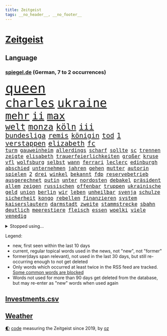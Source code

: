 ```yaml
---
title: Zeitgeist
tags: __no_header__, __no_footer__
---
```


# [Zeitgeist](https://oliz.io/zeitgeist/)

## Language

<h3><a href="https://www.spiegel.de" target="_blank">spiegel.de</a> (German, 7 to 2 occurrences)</h3>
<p style="font-family:monospace">
<span style="font-size:32pt"><a href="news_links.html#queen" class="current">queen</a></span>
<br>
<span style="font-size:28pt"><a href="news_links.html#charles" class="current">charles</a></span>
<span style="font-size:28pt"><a href="news_links.html#ukraine" class="current">ukraine</a></span>
<br>
<span style="font-size:24pt"><a href="news_links.html#mehr" class="current">mehr</a></span>
<span style="font-size:24pt"><a href="news_links.html#ii" class="current">ii</a></span>
<span style="font-size:24pt"><a href="news_links.html#max" class="current">max</a></span>
<br>
<span style="font-size:20pt"><a href="news_links.html#welt" class="current">welt</a></span>
<span style="font-size:20pt"><a href="news_links.html#monza" class="current">monza</a></span>
<span style="font-size:20pt"><a href="news_links.html#köln" class="current">köln</a></span>
<span style="font-size:20pt"><a href="news_links.html#iii" class="current">iii</a></span>
<br>
<span style="font-size:16pt"><a href="news_links.html#bundesliga" class="current">bundesliga</a></span>
<span style="font-size:16pt"><a href="news_links.html#remis" class="current">remis</a></span>
<span style="font-size:16pt"><a href="news_links.html#königin" class="current">königin</a></span>
<span style="font-size:16pt"><a href="news_links.html#tod" class="current">tod</a></span>
<span style="font-size:16pt"><a href="news_links.html#1" class="current">1</a></span>
<span style="font-size:16pt"><a href="news_links.html#verstappen" class="current">verstappen</a></span>
<span style="font-size:16pt"><a href="news_links.html#elizabeth" class="current">elizabeth</a></span>
<span style="font-size:16pt"><a href="news_links.html#fc" class="current">fc</a></span>
<br>
<span style="font-size:12pt"><a href="news_links.html#turm" class="current">turm</a></span>
<span style="font-size:12pt"><a href="news_links.html#gauweinheim" class="new">gauweinheim</a></span>
<span style="font-size:12pt"><a href="news_links.html#allerdings" class="current">allerdings</a></span>
<span style="font-size:12pt"><a href="news_links.html#scharf" class="current">scharf</a></span>
<span style="font-size:12pt"><a href="news_links.html#sollte" class="current">sollte</a></span>
<span style="font-size:12pt"><a href="news_links.html#sc" class="current">sc</a></span>
<span style="font-size:12pt"><a href="news_links.html#trennen" class="current">trennen</a></span>
<span style="font-size:12pt"><a href="news_links.html#zeigte" class="current">zeigte</a></span>
<span style="font-size:12pt"><a href="news_links.html#elisabeth" class="current">elisabeth</a></span>
<span style="font-size:12pt"><a href="news_links.html#trauerfeierlichkeiten" class="current">trauerfeierlichkeiten</a></span>
<span style="font-size:12pt"><a href="news_links.html#großer" class="current">großer</a></span>
<span style="font-size:12pt"><a href="news_links.html#kruse" class="new">kruse</a></span>
<span style="font-size:12pt"><a href="news_links.html#vfl" class="current">vfl</a></span>
<span style="font-size:12pt"><a href="news_links.html#wolfsburg" class="current">wolfsburg</a></span>
<span style="font-size:12pt"><a href="news_links.html#selbst" class="current">selbst</a></span>
<span style="font-size:12pt"><a href="news_links.html#wann" class="current">wann</a></span>
<span style="font-size:12pt"><a href="news_links.html#ferrari" class="current">ferrari</a></span>
<span style="font-size:12pt"><a href="news_links.html#leclerc" class="current">leclerc</a></span>
<span style="font-size:12pt"><a href="news_links.html#edinburgh" class="current">edinburgh</a></span>
<span style="font-size:12pt"><a href="news_links.html#abschied" class="current">abschied</a></span>
<span style="font-size:12pt"><a href="news_links.html#unternehmen" class="current">unternehmen</a></span>
<span style="font-size:12pt"><a href="news_links.html#jahren" class="current">jahren</a></span>
<span style="font-size:12pt"><a href="news_links.html#gehen" class="current">gehen</a></span>
<span style="font-size:12pt"><a href="news_links.html#mutter" class="current">mutter</a></span>
<span style="font-size:12pt"><a href="news_links.html#autorin" class="current">autorin</a></span>
<span style="font-size:12pt"><a href="news_links.html#spielen" class="current">spielen</a></span>
<span style="font-size:12pt"><a href="news_links.html#2" class="current">2</a></span>
<span style="font-size:12pt"><a href="news_links.html#drei" class="current">drei</a></span>
<span style="font-size:12pt"><a href="news_links.html#winkel" class="new">winkel</a></span>
<span style="font-size:12pt"><a href="news_links.html#bekannt" class="current">bekannt</a></span>
<span style="font-size:12pt"><a href="news_links.html#fdp" class="current">fdp</a></span>
<span style="font-size:12pt"><a href="news_links.html#reservebetrieb" class="new">reservebetrieb</a></span>
<span style="font-size:12pt"><a href="news_links.html#ausgerechnet" class="current">ausgerechnet</a></span>
<span style="font-size:12pt"><a href="news_links.html#putin" class="current">putin</a></span>
<span style="font-size:12pt"><a href="news_links.html#unter" class="current">unter</a></span>
<span style="font-size:12pt"><a href="news_links.html#nordosten" class="current">nordosten</a></span>
<span style="font-size:12pt"><a href="news_links.html#debakel" class="current">debakel</a></span>
<span style="font-size:12pt"><a href="news_links.html#präsident" class="current">präsident</a></span>
<span style="font-size:12pt"><a href="news_links.html#allem" class="current">allem</a></span>
<span style="font-size:12pt"><a href="news_links.html#zeigen" class="current">zeigen</a></span>
<span style="font-size:12pt"><a href="news_links.html#russischen" class="current">russischen</a></span>
<span style="font-size:12pt"><a href="news_links.html#offenbar" class="current">offenbar</a></span>
<span style="font-size:12pt"><a href="news_links.html#truppen" class="current">truppen</a></span>
<span style="font-size:12pt"><a href="news_links.html#ukrainische" class="current">ukrainische</a></span>
<span style="font-size:12pt"><a href="news_links.html#geld" class="current">geld</a></span>
<span style="font-size:12pt"><a href="news_links.html#union" class="current">union</a></span>
<span style="font-size:12pt"><a href="news_links.html#berlin" class="current">berlin</a></span>
<span style="font-size:12pt"><a href="news_links.html#wir" class="current">wir</a></span>
<span style="font-size:12pt"><a href="news_links.html#leben" class="current">leben</a></span>
<span style="font-size:12pt"><a href="news_links.html#unheilbar" class="new">unheilbar</a></span>
<span style="font-size:12pt"><a href="news_links.html#svenja" class="current">svenja</a></span>
<span style="font-size:12pt"><a href="news_links.html#schulze" class="current">schulze</a></span>
<span style="font-size:12pt"><a href="news_links.html#sicherheit" class="current">sicherheit</a></span>
<span style="font-size:12pt"><a href="news_links.html#kongo" class="current">kongo</a></span>
<span style="font-size:12pt"><a href="news_links.html#rebellen" class="current">rebellen</a></span>
<span style="font-size:12pt"><a href="news_links.html#finanzieren" class="current">finanzieren</a></span>
<span style="font-size:12pt"><a href="news_links.html#system" class="current">system</a></span>
<span style="font-size:12pt"><a href="news_links.html#kaiserslautern" class="current">kaiserslautern</a></span>
<span style="font-size:12pt"><a href="news_links.html#darmstadt" class="current">darmstadt</a></span>
<span style="font-size:12pt"><a href="news_links.html#zweite" class="current">zweite</a></span>
<span style="font-size:12pt"><a href="news_links.html#stammstrecke" class="new">stammstrecke</a></span>
<span style="font-size:12pt"><a href="news_links.html#sbahn" class="current">sbahn</a></span>
<span style="font-size:12pt"><a href="news_links.html#deutlich" class="current">deutlich</a></span>
<span style="font-size:12pt"><a href="news_links.html#meerestiere" class="new">meerestiere</a></span>
<span style="font-size:12pt"><a href="news_links.html#fleisch" class="current">fleisch</a></span>
<span style="font-size:12pt"><a href="news_links.html#essen" class="current">essen</a></span>
<span style="font-size:12pt"><a href="news_links.html#woelki" class="current">woelki</a></span>
<span style="font-size:12pt"><a href="news_links.html#viele" class="current">viele</a></span>
<span style="font-size:12pt"><a href="news_links.html#venedig" class="current">venedig</a></span>
</p>
<details>
<summary>Stopped using...</summary>
<p class="former" style="font-size:12pt">
analyse(690) bereich(688) kommunen(688) oberbürgermeister(688) städten(688) bundesland(687) enorm(687) infektionen(687) flugzeuge(686) nationalmannschaft(686) phase(686) reiche(686) solle(686) zeugen(686) erfolgreiche(685) gehe(685) geschützt(685) gewissen(685) gäste(685) ruf(685) verbindungen(685) wahlen(685) anscheinend(684) bedrohung(684) beweisen(684) evakuiert(684) pocht(684) brexit(683) erlaubt(683) kauft(683) konzept(683) lastwagen(683) strafmaßnahmen(683) toni(683) tweet(683) 6(682) ausbreitung(682) gipfel(682) jugend(682) pflege(682) schwierigen(682) sexuelle(682) stellten(682) tesla(682) verena(682) also(681) amerikanische(681) belarussische(681) big(681) dadurch(681) demokraten(681) islamischer(681) jahrzehnte(681) kollaps(681) protestiert(681) raum(681) reißt(681) sarscov2(681) schön(681) serien(681) signal(681) streicht(681) super(681) träumen(681) ziele(681) zoll(681) aufstieg(680) bekanntesten(680) geburt(680) mediziner(680) monatelang(680) nationen(680) umstrittener(680) vereinten(680) aufgehoben(679) bewährungsstrafe(679) bidens(679) drehen(679) eingestuft(679) kultur(679) märchen(679) rechtsextremismus(679) sports(679) coronaausbruch(678) indes(678) ringt(678) trainieren(678) unterschiedlich(678) zoo(678) 1945(677) afrika(677) ausgeliefert(677) auswirkungen(676) besucher(676) eindämmen(676) erschweren(676) frust(676) islamischen(676) kochinstitut(676) käufer(676) übernahme(676) angerichtet(675) ausflug(675) veranstaltung(675) siebentageinzidenz(674) 600(673) song(673) studien(673) 10000(672) drohungen(672) saarland(672) schwierig(672) aufgenommen(671) autoindustrie(671) roger(671) sendet(671) umsatz(671) enge(670) hielten(670) jüngere(670) milliarde(670) organisation(670) vw(670) dürfe(669) kontakte(669) leichte(669) enden(668) voraussetzungen(668) bewegen(667) eigener(667) fakten(667) sehnsucht(667) überlassen(667) deals(666) müsste(664) verzweifelten(664) erwachsene(663) älteren(663) erfolgreichsten(661) mercedes(661) wiederholen(661) abgewiesen(660) chats(660) rechtzeitig(660) hürde(659) katholischen(659) konferenz(658) provokation(658) folter(657) freiwillig(657) mitarbeiterin(657) ältere(657) bezeichnete(656) hohem(655) schockiert(655) überschritten(655) abstieg(654) öffentliche(654) hackerangriff(652) istanbul(650) flagge(649) schützt(648) koalitionspartner(647) sarah(647) intensivstation(646) gesetzliche(645) lockerungen(642) ursprünglich(642) schätzen(641) schmerz(640) johannes(636) tragischen(631) rache(625) bösen(616) aktionen(614) lieferketten(591) schwangerschaftsabbrüche(584) räumte(579) anna(576) wucht(572) autobauer(570) singen(568) nationalpark(560) vulkan(555) neonazis(553) lahmgelegt(546) russe(526) ausländischen(525) gregor(520) konservative(519) lahm(517) vehement(502) greenpeace(500) reisenden(500) airline(495) scharfen(494) banken(487) reichtum(482) erschüttern(479) statistik(479) holz(475) japanischen(472) unfälle(467) potsdamer(460) pop(449) sächsische(449) deutschkolumne(448) bürgern(437) geflüchtet(436) seither(432) aussterben(429) kleidung(429) entsorgt(428) bauern(427) lebensmitteln(426) terroranschlag(426) arte(420) kroatien(419) drohenden(418) irre(417) verwandten(417) kämpften(411) stockt(411) bundesanwaltschaft(408) eröffnen(405) lebensgefahr(403) zerstörten(387) stürme(378) entlastung(377) dörfer(375) jenseits(369) aufträge(368) plante(367) 15jährigen(366) drauf(366) düsseldorfer(365) betreffen(364) stehlen(364) zurückziehen(364) händen(360) liebsten(358) bombe(356) landwirte(354) 115(350) emirat(350) zeitungsbericht(350) 73(348) atombombe(346) telefoniert(346) integration(345) 22jährige(341) angeschlossen(341) pazifik(341) hoffmann(340) messe(340) diplomatischen(339) längsten(339) arten(338) operationen(338) draghi(337) basis(335) befragt(335) elfjährige(335) ostdeutschen(335) fehlender(334) militärmanöver(331) ajax(330) südkoreas(329) geladen(328) floyd(327) augenhöhe(325) bildet(324) verdoppeln(319) kurze(318) psychologie(318) inhaftierte(317) lauter(314) fdppolitiker(313) leise(313) taiwans(311) zentralen(311) jährlich(310) morde(310) messenger(308) 78(306) registrierten(304) 260(303) exkanzler(301) övp(301) sprecherin(299) bremens(298) vorzugehen(295) überrollt(295) damaligen(294) luftwaffe(294) fotografin(291) aaron(289) auschwitz(287) schränken(287) weinen(287) stromausfall(286) mohamed(285) wärme(285) airbus(283) bevorstehenden(282) dienstleister(281) kürzer(281) verkehrswende(281) summen(280) unosicherheitsrat(280) globaler(279) referendum(279) zehnjährigen(276) blauen(275) gewaltsamen(275) prozesse(275) wirklichkeit(274) tories(273) beteiligte(272) bundesfinanzminister(271) martina(267) quarterback(267) waffenruhe(264) beschossen(263) beliebten(262) stillen(262) erwiesen(261) käme(260) missverstanden(258) verschiedenen(257) ärztin(255) brennt(254) morddrohungen(254) pink(253) fehlgeburt(252) marcus(251) brown(247) wiegen(247) nehammer(246) downing(242) marieagnes(241) ersatz(237) langjährigen(236) gleisen(234) heikel(234) jeweils(234) wackelt(234) erkennt(233) exfrau(229) abhalten(228) ausgangssperre(225) juristischen(224) kahn(224) kulturstaatsministerin(224) normalen(224) ring(224) skulptur(224) rheinlandpfälzische(223) verringern(222) petersburg(220) sankt(220) bundesaußenministerin(218) dj(218) mild(218) probiert(218) buhrufe(217) entführung(217) inszenierung(215) sand(214) dallas(213) möglichem(212) gegründet(211) vielfalt(210) datenschutz(209) provozierte(209) handelskrieg(208) 61jährige(207) aldi(204) auswertung(204) einstufung(204) aufgedeckt(202) inselgruppe(201) verzehr(201) cyberattacken(198) flughäfen(198) physiker(198) warme(195) washingtons(195) à(193) abschaffung(192) kusel(192) runter(192) umfragen(192) salah(191) polizistin(190) streamingdienst(190) auszuweiten(189) übrigen(189) eingeliefert(188) dreijährige(185) hausdurchsuchung(185) akt(183) anschlägen(183) klares(183) tui(183) 80jährige(181) mac(181) stammen(181) erkrankten(178) gründlich(178) schuster(177) hagelt(176) zagreb(176) valentin(174) inakzeptabel(173) wesentlich(173) überarbeitet(170) schwarzmeerflotte(169) drohten(168) lebe(168) prorussischer(168) versprechungen(168) vertreten(168) angriffs(167) zäsur(167) erdöl(166) ölpreis(166) entrüstung(165) ressourcen(165) boom(164) tvserie(163) ukrainekriegs(162) beitritt(160) esch(160) studio(159) eindrücke(158) hauses(158) hochrangigen(158) beschreiben(156) bp(156) ferne(155) graf(155) jünger(155) kasse(155) ausländer(154) bundestrainerin(153) dunkelziffer(153) obergrenze(153) wäldern(152) blockade(151) kalifornischen(151) kehren(151) simone(151) hochrangige(150) melanie(150) schnelleren(150) beanspruchen(149) niedersächsischen(149) ultras(148) 55(147) hahn(147) coronalockdowns(146) brillierte(145) koch(145) rock(145) route(145) unsicherheit(145) evangelische(144) innenräumen(144) koordination(144) regie(144) event(143) finanzierung(143) francis(143) nico(143) siemens(143) tanzt(143) durchsuchten(142) herthatrainer(142) jones(142) staub(142) verbotene(142) veränderung(142) weizen(142) zeugin(142) dmitrij(141) erfordert(141) oksana(141) bekunden(140) blase(140) house(140) zweifelhaft(140) bewegte(138) bezeichnen(137) hbo(137) sizilien(137) kriegsführung(136) parks(136) altersgruppe(135) erneuter(135) zuflucht(135) gearbeitet(134) hasskriminalität(134) ernste(133) täters(133) zweifelhaften(133) separatistenführer(132) zugänge(132) utah(131) wiegelt(131) auslöser(130) ruder(130) zugesichert(130) daumen(129) landesvorsitzende(129) stop(129) updates(129) 46(128) kaution(128) riskieren(128) öpnv(128) rekordniveau(127) tatjana(127) übernachten(127) einsetzt(126) nordwesten(126) bauteile(125) bußgeld(125) rekordtempo(125) vergewaltigungen(125) haare(124) darwin(123) vortag(123) gärtner(122) bayreuth(121) korrektur(121) marie(121) billigen(120) filialen(120) golfplatz(120) klimapaket(120) nachvollziehbar(120) nationalspielerinnen(120) pelosi(120) sechsstellige(120) generalstaatsanwaltschaft(119) joker(119) startelf(119) 39jährige(118) schleppend(118) arztes(116) guardiola(116) menschenhandel(116) pep(116) yeboah(116) 75000(114) geschnappt(114) me(114) aufeinander(113) muslimen(113) erstattet(112) frontal(112) kommender(112) verwechslung(112) 84(111) beunruhigt(111) geladenen(111) nachschub(111) polizeiangaben(111) stendal(111) bestellen(110) dieselskandal(110) verzichtete(110) übungen(110) auftraggeber(109) explodierenden(109) state(109) di(108) entschuldigte(108) fragwürdige(108) lokführer(108) pulverfass(108) puppe(107) wittern(107) falscher(106) gefangenenaustausch(106) nutzerinnen(105) seeblockade(105) regionalpräsident(104) schwelt(104) westjordanland(104) bands(103) gaza(103) gazastreifen(103) palästina(103) roland(103) erfuhr(102) hoeneß(102) nützen(102) deckt(101) festspiele(101) schwerin(101) palästinensischen(100) verwechselt(100) befürworter(99) kontinente(99) öllieferungen(99) bewohnerin(98) exempel(98) gemeldeten(98) halbieren(98) ideenklau(98) ikonische(98) momentan(98) 2027(97) spottet(97) bezweckt(96) engländer(96) funde(96) ligen(96) bodycams(95) gerichtshofs(95) grünenpolitikerin(95) schwangerschaftsabbrüchen(95) toll(95) wuppertal(95) zwist(95) konstruktiv(94) palast(93) ubahn(93) vereidigt(93) judas(92) obduziert(92) ifoumfrage(91) kopfgeld(91) umarmen(91) yvonne(91) beliebtes(90) erschießen(89) schleusen(89) waggons(89) waldgebiet(89) 1968(88) abbauen(88) coronaherbst(88) feuern(88) grünenspitzenkandidatin(88) siegfried(88) urlaubsziel(88) zeitreise(88) überwältigen(88) bundesbürger(87) libanon(87) profitierten(87) wiedergefunden(87) abschalten(86) beatrix(86) getreides(86) populäre(86) rekordtorschütze(86) schweinen(86) storch(86) straßenbeleuchtung(86) waffengewalt(86) widerstände(86) 31jähriger(85) aufsichtsratschef(85) homosexuelle(85) homosexuellen(85) liv(85) mickelson(85) olivia(85) ryanair(85) saudiarabischen(85) verklagen(85) üppigen(85) auslösten(84) familienplanung(84) golfserie(84) hisbollah(84) buche(83) leipzigs(83) lidl(83) schulz(83) tiefer(83) 15gradziel(82) blitzeinschlag(82) enbw(82) funkstille(82) handgreiflich(82) irgendwo(82) plaudern(82) treppe(82) väter(82) fundort(81) führender(81) republikanischen(81) südostasiatischen(81) anwältin(79) ausgesucht(79) bahnstrecken(79) straßenverkehr(79) zunehmenden(79) 37jährige(78) dosis(78) euer(78) französischer(78) gerichtsprozess(78) hyperschallwaffen(78) konservativer(78) mint(78) vorschrift(78) abzugeben(77) armutsgrenze(77) bachmannpreis(77) brutto(77) chat(77) ernährungskrise(77) geschäftsmodell(77) kommandeure(77) onkel(77) parteivorsitz(77) pride(77) riefen(77) schwinden(77) zeitschrift(77) zuckerberg(77) 54(76) anlasslos(76) austrocknen(76) erstickte(76) realisieren(76) strengeren(76) whatsappnachrichten(76) zwangsgeld(76) bewundert(75) einzudämmen(75) urlaubssaison(75) 13jährigen(74) feuerzeug(74) sklaven(74) spannendste(74) gedroht(73) meisters(73) ramelow(73) scharfer(73) beinen(72) bewegungsfreiheit(72) energy(72) exguerillero(72) googles(72) gründungsmitglied(72) gustavo(72) kaufkraft(72) miss(72) nszeit(72) parteiausschlussverfahren(72) petro(72) spätes(72) tennisspieler(72) verirrter(72) airbnb(71) airways(71) architekten(71) betreuung(71) exfreund(71) flieger(71) geltenden(71) hassbotschaften(71) onlinedienste(71) spacey(71) anzuschließen(70) exzessiv(70) orca(70) schweine(70) sexualstraftäter(70) spiegelinterview(70) anlegern(69) ballett(69) rotwein(69) verarbeitete(69) abouchaker(68) arafat(68) freibad(68) fressen(68) luxuriös(68) outfit(68) sandro(68) stammte(68) überzogenes(68) bergsteigern(67) camper(67) familienmitglieder(67) gleiche(67) keinerlei(67) risiken(67) tatverdacht(67) aufräumen(66) bergung(66) impfgegnern(66) obendrein(66) panama(66) radfahren(66) valley(66) vorschau(66) vorstellung(66) europaleaguesieger(65) luxus(65) amokfahrt(64) badenwürttembergische(64) graben(64) liebäugelte(64) medizinerin(64) rettungskräften(64) aufgebrochen(63) jugendstrafen(63) nachbarländer(63) schuldfähigkeit(63) teilemangel(63) ware(63) bahnbeauftragter(62) gewaltexzesse(62) kriegsende(62) personalmangel(62) theurer(62) turbine(62) verdeckte(62) zwillinge(62) heiklen(61) pay(61) statthalter(61) hotelzimmer(60) innensenatorin(60) temperatur(60) unfallursache(60) verfassungsänderung(60) aufgestiegen(59) baum(59) ethische(59) legten(59) vermisstenfälle(59) gesichtern(58) glücklos(58) lebensqualität(58) liana(58) ostpolitik(58) tanz(58) 81(57) 97(57) großaufgebot(57) revolutionieren(57) thüringens(57) unglücklichen(57) 232(56) brunnen(56) equal(56) freigestellt(56) gasmangel(56) geschichtenewsletter(56) midlifekolumne(56) räume(56) stutzig(56) truman(56) usarmee(56) usmodel(56) verbannt(56) webbteleskops(56) klose(55) miroslav(55) newcomer(55) rekonstruiert(55) töteten(55) zugehörigkeit(55) anzüge(54) ausgleichen(54) jemals(54) jugendärzte(54) núñez(54) op(54) tourismusbranche(54) wanderer(54) wassermassen(54) badegäste(53) belinda(53) bencic(53) goldrausch(53) hosen(53) langsamer(53) media(53) schwitzen(53) verbinden(53) weht(53) campus(52) drastischer(52) gerüchteküche(52) ländlichen(52) sonos(52) vosstecklenburg(52) bedauern(51) büßt(51) endgültige(51) gemäß(51) kostić(51) 27jährige(50) aileen(50) bergregion(50) hilfsorganisation(50) mogelpackung(50) mülheim(50) plakat(50) subtyp(50) vorschreiben(50) frontlinie(49) kinderwagen(49) ratifizierung(49) sequel(49) säure(49) topstar(49) wacken(49) arbeitskleidung(48) eilantrag(48) sonntagabend(48) steuerlich(48) uvstrahlung(48) vermietet(48) versorger(48) flugchaos(47) gründung(47) landrat(47) laufzeiten(47) normalisierung(47) po(47) reisekonzern(47) rettungsaktion(47) abgesegnet(46) begegnen(46) british(46) grundstein(46) kryptowinter(46) nähern(46) schlafenden(46) türmen(46) usrepublikaner(46) weitergehen(46) wertschöpfung(46) zwölfjährige(46) ausschlussverfahren(45) dimitri(45) kostenloser(45) landwirten(45) stürmersuche(45) armstrong(44) blood(44) früherem(44) funktionär(44) gasverbrauch(44) honour(44) islamisten(44) paulo(44) são(44) winzige(44) a8(43) atomenergie(43) bundesamtes(43) erich(43) gefechten(43) islamische(43) layla(43) wrack(43) zelt(43) camping(42) fakeklitschko(42) mehrjährige(42) nachtklub(42) personalmangels(42) ruine(42) drogendealer(41) feuers(41) hybride(41) konsumieren(41) rucksäcke(41) single(41) sonnenbrand(41) steigert(41) topdemokratin(41) unbezahlbar(41) angetan(40) dimension(40) interessenten(40) küstenort(40) taugen(40) triumphieren(40) aberkannt(39) bahnfahren(39) bundesstaaten(39) eiscreme(39) elektrisch(39) herrenlose(39) atomgespräche(38) entlang(38) flugzeugbauer(38) freigabe(37) frist(37) laufzeitverlängerung(37) überlegt(37) deutschlandweit(36) halbjahr(36) lauert(36) prozentpunkte(36) starnberger(36) syrischer(36) emergency(35) israelisches(35) klausmichael(35) kühne(35) obduktionsergebnis(35) schnellzug(35) sperrung(35) topverdiener(35) belästigte(34) deftige(34) gefangener(34) vorstellungen(34) berufstätige(33) dargestellt(33) geschlossene(33) haller(33) marktmacht(33) stadtwerke(33) strömten(33) sébastien(33) wohngebieten(33) akzeptabel(32) ausgelastet(32) japanischer(32) naiv(32) on(32) unrechtmäßig(32) vergleicht(32) gefängnissen(31) militante(31) strittig(31) wartezeiten(31) zulieferer(31) chronik(30) entlarvt(30) sommermonate(30) aussteigen(29) geringeren(29) känguru(29) ligt(29) losgegangen(29) matthijs(29) akademische(28) fass(28) glücksbringer(28) halbinsel(28) medienimperium(28) panther(28) rezessionsgefahr(28) tüv(28) zweijährige(28) 40jährige(27) kurzfristige(27) lies(27) offenlegen(27) phantombild(27) rauchwolke(27) sexarbeiterin(27) entworfen(26) köppen(26) politikers(26) zwölfjährigen(26) erstaunliche(25) geregelt(25) jackie(25) kippten(25) umgesetzt(25) bodensee(24) ferienzeit(24) gerufen(24) hinterland(24) sexistisch(24) sicherheitsproblem(24) tiktokvideo(24) tvübertragung(24) vorstöße(24) überschreiten(24) 35jährigen(23) effekt(23) ivana(23) arbeitskräfte(22) dreck(22) eingeschränkte(22) inhaftiert(22) publikums(22) verschleiern(22) gegentor(21) präsidentenamt(21) unübersichtlich(21) usdrohnenangriff(21) beschwor(20) besetztem(20) bündnisses(20) elefant(20) lebensjahr(20) männlichen(20) seeler(20) sichtlich(20) solarenergie(20) transatlantischen(20) uber(20) 69euroticket(19) bushido(19) energieverbrauch(19) feuerwehrmann(19) robin(19) schlechteste(19) taiwanbesuch(19) gründet(18) klimakonferenz(18) teilzunehmen(18) üblich(18) demonstration(17) diktatur(17) interessante(17) quarantäneregeln(17) verstoß(17) 70jährige(16) dreijährigen(16) gasturbine(16) gewartete(16) kreuzen(16) panel(16) präsidentenbüros(16) verlegen(16) wartung(16) absprachen(15) bayreuther(15) bern(15) durchs(15) fußballidol(15) koma(15) leg(15) mcdonald’s(15) minenfeld(15) standorte(15) starnberg(15) unterbringung(15) verabschiedete(15) ebenen(14) gesetzespaket(14) bestsellerautor(13) fachkräften(13) lotto(13) steuerpläne(13) waldbrandgefahr(13) weltmeisterschaften(13) 2005(12) disney(12) glutnester(12) herrschenden(12) strobel(12) studentin(12) tücken(12) weitesten(12) blaulicht(11) führten(11) jüngerer(11) kater(11) kroatiens(11) progression(11) regenbogenfarben(11)
</p>
</details>
<p>Legend:
<ul>
<li><span class="new">new</span>, first seen within the last 10 days</li>
<li><span class="current">current</span>, regular topical words used in the news, not "new", not "former"</li>
<li><span class="former">former(days span relevant)</span>, not used in the last 30 days, but still re-occurring enough to not get deleted</li>
<li>Only words which occurred at least twice in the RSS feed are tracked. <a href="language/filters.py">Some common words are blocked</a></li>
<li>Words not used for more than 90 days get deleted from the database, but may re-enter as "new" words when used again</li>
</ul>
</p>

## [Investments](investments.html)[.csv](investments.csv)

## [Weather](weather.html)

<footer>
<a href="javascript:toggleTheme()" class="nav">🌓</a>
<a href="https://github.com/ooz/zeitgeist">code</a> measuring the Zeitgeist since 2019, by <a href="https://oliz.io">oz</a>
</footer>
